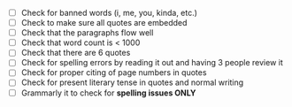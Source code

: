 - [ ] Check for banned words (i, me, you, kinda, etc.)
- [ ] Check to make sure all quotes are embedded
- [ ] Check that the paragraphs flow well
- [ ] Check that word count is < 1000
- [ ] Check that there are 6 quotes
- [ ] Check for spelling errors by reading it out and having 3 people review it
- [ ] Check for proper citing of page numbers in quotes
- [ ] Check for present literary tense in quotes and normal writing
- [ ] Grammarly it to check for **spelling issues ONLY**